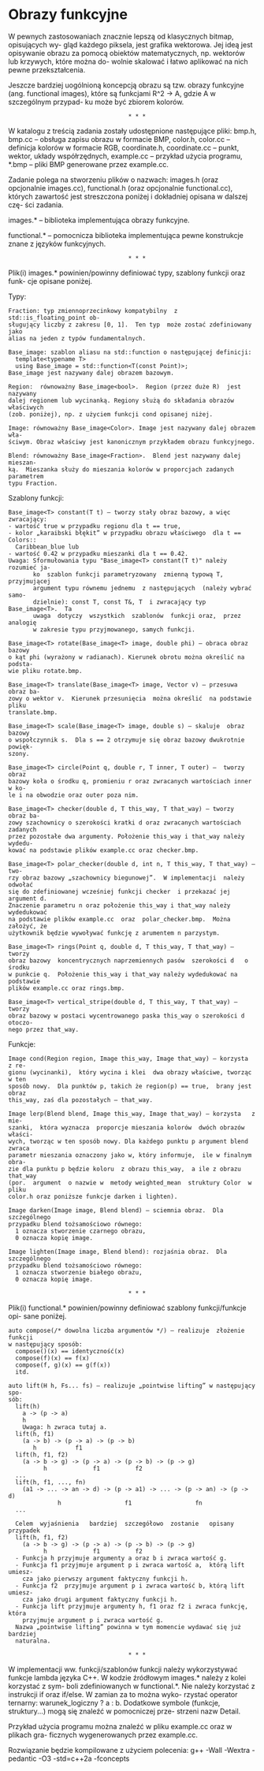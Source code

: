 # Obrazy funkcyjne

W pewnych zastosowaniach znacznie lepszą od klasycznych bitmap, opisujących wy-
gląd każdego piksela,  jest grafika wektorowa.  Jej ideą jest opisywanie obrazu
za pomocą obiektów matematycznych,  np. wektorów lub krzywych,  które można do-
wolnie skalować i łatwo aplikować na nich pewne przekształcenia.

Jeszcze  bardziej  uogólnioną koncepcją  obrazu są  tzw. obrazy funkcyjne (ang.
functional images), które są funkcjami R^2 -> A, gdzie A w szczególnym przypad-
ku może być zbiorem kolorów.

                                      * * *

W katalogu z treścią zadania zostały udostępnione następujące pliki:
  bmp.h, bmp.cc               – obsługa zapisu obrazu w formacie BMP,
  color.h, color.cc           – definicja kolorów w formacie RGB,
  coordinate.h, coordinate.cc – punkt, wektor, układy współrzędnych,
  example.cc                  – przykład użycia programu,
  *.bmp                       – pliki BMP generowane przez example.cc.

Zadanie polega na stworzeniu plików o nazwach:
  images.h (oraz opcjonalnie images.cc),
  functional.h (oraz opcjonalnie functional.cc),
których zawartość jest streszczona poniżej  i dokładniej opisana w dalszej czę-
ści zadania.

  images.* – biblioteka implementująca obrazy funkcyjne.

  functional.* – pomocnicza biblioteka  implementująca  pewne konstrukcje znane
  z języków funkcyjnych.

                                      * * *

Plik(i) images.* powinien/powinny definiować typy,  szablony funkcji oraz funk-
cje opisane poniżej.

  Typy:

    Fraction: typ zmiennoprzecinkowy kompatybilny  z std::is_floating_point ob-
    sługujący liczby z zakresu [0, 1].  Ten typ  może zostać zdefiniowany  jako
    alias na jeden z typów fundamentalnych.

    Base_image: szablon aliasu na std::function o następującej definicji:
      template<typename T>
      using Base_image = std::function<T(const Point)>;
    Base_image jest nazywany dalej obrazem bazowym.

    Region:  równoważny Base_image<bool>.  Region (przez duże R)  jest nazywany
    dalej regionem lub wycinanką. Regiony służą do składania obrazów właściwych
    (zob. poniżej), np. z użyciem funkcji cond opisanej niżej.

    Image: równoważny Base_image<Color>. Image jest nazywany dalej obrazem wła-
    ściwym. Obraz właściwy jest kanonicznym przykładem obrazu funkcyjnego.

    Blend: równoważny Base_image<Fraction>.  Blend jest nazywany dalej mieszan-
    ką.  Mieszanka służy do mieszania kolorów w proporcjach zadanych parametrem
    typu Fraction.

  Szablony funkcji:

    Base_image<T> constant(T t) – tworzy stały obraz bazowy, a więc zwracający:
    - wartość true w przypadku regionu dla t == true,
    - kolor „karaibski błękit” w przypadku obrazu właściwego  dla t == Colors::
      Caribbean_blue lub
    - wartość 0.42 w przypadku mieszanki dla t == 0.42.
    Uwaga: Sformułowania typu "Base_image<T> constant(T t)" należy rozumieć ja-
           ko  szablon funkcji parametryzowany  zmienną typową T,  przyjmującej
           argument typu równemu jednemu  z następujących  (należy wybrać samo-
           dzielnie): const T, const T&, T  i zwracający typ Base_image<T>.  Ta
           uwaga  dotyczy  wszystkich  szablonów  funkcji oraz,  przez analogię
           w zakresie typu przyjmowanego, samych funkcji.

    Base_image<T> rotate(Base_image<T> image, double phi) – obraca obraz bazowy
    o kąt phi (wyrażony w radianach). Kierunek obrotu można określić na podsta-
    wie pliku rotate.bmp.

    Base_image<T> translate(Base_image<T> image, Vector v) – przesuwa obraz ba-
    zowy o wektor v.  Kierunek przesunięcia  można określić  na podstawie pliku
    translate.bmp.

    Base_image<T> scale(Base_image<T> image, double s) – skaluje  obraz  bazowy
    o wspołczynnik s.  Dla s == 2 otrzymuje się obraz bazowy dwukrotnie powięk-
    szony.

    Base_image<T> circle(Point q, double r, T inner, T outer) –  tworzy   obraz
    bazowy koła o środku q, promieniu r oraz zwracanych wartościach inner w ko-
    le i na obwodzie oraz outer poza nim.

    Base_image<T> checker(double d, T this_way, T that_way) – tworzy  obraz ba-
    zowy szachownicy o szerokości kratki d oraz zwracanych wartościach zadanych
    przez pozostałe dwa argumenty. Położenie this_way i that_way należy wydedu-
    kować na podstawie plików example.cc oraz checker.bmp.

    Base_image<T> polar_checker(double d, int n, T this_way, T that_way) – two-
    rzy obraz bazowy „szachownicy biegunowej”.  W implementacji  należy odwołać
    się do zdefiniowanej wcześniej funkcji checker  i przekazać jej argument d.
    Znaczenie parametru n oraz położenie this_way i that_way należy wydedukować
    na podstawie plików example.cc  oraz  polar_checker.bmp.  Można założyć, że
    użytkownik będzie wywoływać funkcję z arumentem n parzystym.

    Base_image<T> rings(Point q, double d, T this_way, T that_way) –     tworzy
    obraz bazowy  koncentrycznych naprzemiennych pasów  szerokości d   o środku
    w punkcie q.  Położenie this_way i that_way należy wydedukować na podstawie
    plików example.cc oraz rings.bmp.

    Base_image<T> vertical_stripe(double d, T this_way, T that_way) –    tworzy
    obraz bazowy w postaci wycentrowanego paska this_way o szerokości d otoczo-
    nego przez that_way.

  Funkcje:

    Image cond(Region region, Image this_way, Image that_way) – korzysta  z re-
    gionu (wycinanki),  który wycina i klei  dwa obrazy właściwe, tworząc w ten
    sposób nowy.  Dla punktów p, takich że region(p) == true,  brany jest obraz
    this_way, zaś dla pozostałych – that_way.

    Image lerp(Blend blend, Image this_way, Image that_way) – korzysta   z mie-
    szanki,  która wyznacza  proporcje mieszania kolorów  dwóch obrazów właści-
    wych, tworząc w ten sposób nowy. Dla każdego punktu p argument blend zwraca
    parametr mieszania oznaczony jako w, który informuje,  ile w finalnym obra-
    zie dla punktu p będzie koloru  z obrazu this_way,  a ile z obrazu that_way
    (por.  argument  o nazwie w  metody weighted_mean  struktury Color  w pliku
    color.h oraz poniższe funkcje darken i lighten).

    Image darken(Image image, Blend blend) – sciemnia obraz.  Dla  szczególnego
    przypadku blend tożsamościowo równego:
      1 oznacza stworzenie czarnego obrazu,
      0 oznacza kopię image.

    Image lighten(Image image, Blend blend): rozjaśnia obraz.  Dla szczególnego
    przypadku blend tożsamościowo równego:
      1 oznacza stworzenie białego obrazu,
      0 oznacza kopię image.

                                      * * *

Plik(i) functional.* powinien/powinny definiować szablony funkcji/funkcje  opi-
sane poniżej.

    auto compose(/* dowolna liczba argumentów */) – realizuje  złożenie funkcji
    w następujący sposób:
      compose()(x) == identyczność(x)
      compose(f)(x) == f(x)
      compose(f, g)(x) == g(f(x))
      itd.

    auto lift(H h, Fs... fs) – realizuje „pointwise lifting” w następujący spo-
    sób:
      lift(h)
        a -> (p -> a)
        h
        Uwaga: h zwraca tutaj a.
      lift(h, f1)
        (a -> b) -> (p -> a) -> (p -> b)
           h           f1
      lift(h, f1, f2)
        (a -> b -> g) -> (p -> a) -> (p -> b) -> (p -> g)
              h             f1          f2
      ...
      lift(h, f1, ..., fn)
        (a1 -> ... -> an -> d) -> (p -> a1) -> ... -> (p -> an) -> (p -> d)
                  h                  f1                  fn
      ...

      Celem  wyjaśnienia   bardziej  szczegółowo  zostanie   opisany  przypadek
      lift(h, f1, f2)
        (a -> b -> g) -> (p -> a) -> (p -> b) -> (p -> g)
              h             f1          f2
      - Funkcja h przyjmuje argumenty a oraz b i zwraca wartość g.
      - Funkcja f1 przyjmuje argument p i zwraca wartość a,  którą lift umiesz-
        cza jako pierwszy argument faktyczny funkcji h.
      - Funkcja f2  przyjmuje argument p i zwraca wartość b, którą lift umiesz-
        cza jako drugi argument faktyczny funkcji h.
      - Funkcja lift przyjmuje argumenty h, f1 oraz f2 i zwraca funkcję,  która
        przyjmuje argument p i zwraca wartość g.
      Nazwa „pointwise lifting” powinna w tym momencie wydawać się już bardziej
      naturalna.

                                      * * *

W implementacji  ww.  funkcji/szablonów funkcji  należy  wykorzystywać  funkcje
lambda języka C++.  W kodzie źródłowym images.* należy z kolei korzystać z sym-
boli zdefiniowanych w functional.*.
Nie należy korzystać  z instrukcji if oraz if/else.  W zamian za to można wyko-
rzystać operator ternarny: warunek_logiczny ? a : b.
Dodatkowe symbole (funkcje, struktury...) mogą się znaleźć  w pomocniczej prze-
strzeni nazw Detail.

Przykład użycia programu  można znaleźć  w pliku example.cc oraz w plikach gra-
ficznych wygenerowanych przez example.cc.

Rozwiązanie będzie kompilowane z użyciem polecenia:
  g++ -Wall -Wextra -pedantic -O3 -std=c++2a -fconcepts
